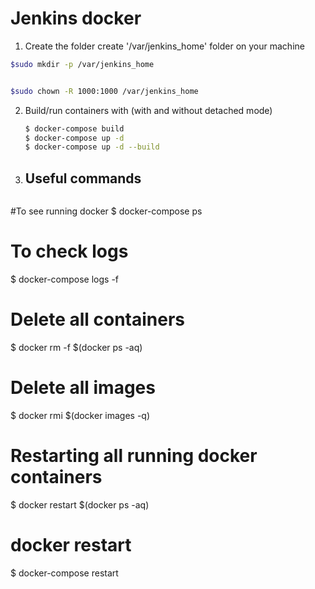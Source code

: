 # Jenkins docker

1. Create the folder 
create '/var/jenkins_home' folder on your machine

  ```bash
 $sudo mkdir -p /var/jenkins_home


 $sudo chown -R 1000:1000 /var/jenkins_home


  ```

2. Build/run containers with (with and without detached mode)

    ```bash
    $ docker-compose build
    $ docker-compose up -d
    $ docker-compose up -d --build

    ```
3.  ## Useful commands

    ```bash

#To see running docker
$ docker-compose ps

# To check logs 
$ docker-compose logs -f


# Delete all containers
$ docker rm -f $(docker ps -aq)

# Delete all images
$ docker rmi $(docker images -q)

# Restarting all running docker containers
$ docker restart $(docker ps -aq)

# docker restart
$ docker-compose restart

 ```
